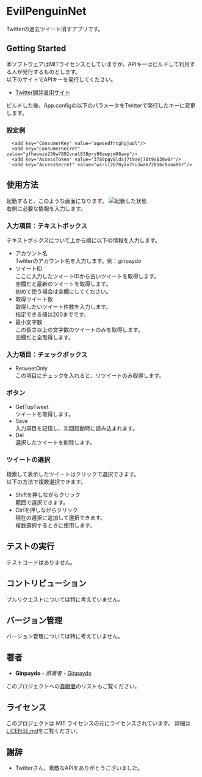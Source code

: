 # EvilPenguinNet
Twitterの過去ツイート消すアプリです。
## Getting Started
本ソフトウェアはMITライセンスとしていますが、APIキーはビルドして利用する人が発行するものとします。  
以下のサイトでAPIキーを発行してください。
* [Twitter開発者用サイト](https://developer.twitter.com/)

ビルドした後、App.configの以下のパラメータをTwitterで発行したキーに変更します。
### 設定例
```
  <add key="ConsumerKey" value="aqwsedfrtghyjuol"/>
  <add key="ConsumerSecret" value="gfhauwio236w7892vnal839pry98awpjm08awp"/>
  <add key="AccessToken" value="3789pqv8ldsj7t9aej78t9a839w8r"/>
  <add key="AccessSecret" value="wcril2678yav7ru3wak72816c8oaa86r"/>
```

## 使用方法
起動すると、このような画面になります。
![起動した状態](https://user-images.githubusercontent.com/39305262/53227410-7883c380-36c1-11e9-89a2-5e1eb73fcaec.PNG "起動した状態")  
右側に必要な情報を入力します。
### 入力項目：テキストボックス
テキストボックスについて上から順に以下の情報を入力します。
- アカウント名  
Twitterのアカウント名を入力します。例：ginpaydo
- ツイートID  
ここに入力したツイートIDから古いツイートを取得します。  
空欄だと最新のツイートを取得します。  
初めて使う場合は空欄にしてください。
- 取得ツイート数  
取得したいツイート件数を入力します。  
指定できる値は200までです。
- 最小文字数  
この長さ以上の文字数のツイートのみを取得します。  
空欄だと全取得します。
### 入力項目：チェックボックス
- RetweetOnly  
この項目にチェックを入れると、リツイートのみ取得します。
### ボタン
- GetTopTweet  
ツイートを取得します。
- Save  
入力項目を記憶し、次回起動時に読み込まれます。
- Del  
選択したツイートを削除します。
### ツイートの選択
検索して表示したツイートはクリックで選択できます。  
以下の方法で複数選択できます。
- Shiftを押しながらクリック  
範囲で選択できます。
- Ctrlを押しながらクリック  
現在の選択に追加して選択できます。  
複数選択するときに使用します。
## テストの実行
テストコードはありません。
## コントリビューション
プルリクエストについては特に考えていません。
## バージョン管理
バージョン管理については特に考えていません。
## 著者
* **Ginpaydo** - *原著者* - [Ginpaydo](https://github.com/ginpaydo)  

このプロジェクトへの[貢献者](https://github.com/ginpaydo/project/contributors)のリストもご覧ください。
## ライセンス
このプロジェクトは MIT ライセンスの元にライセンスされています。 詳細は[LICENSE.md](LICENSE.md)をご覧ください。
## 謝辞
* Twitterさん、素敵なAPIをありがとうございました。
